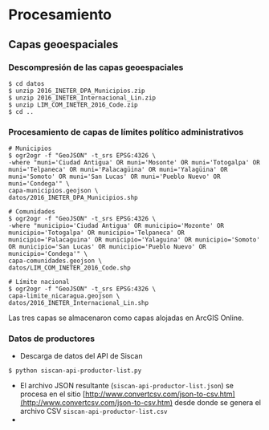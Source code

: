 # Procesamiento

## Capas geoespaciales
### Descompresión de las capas geoespaciales
```terminal
$ cd datos
$ unzip 2016_INETER_DPA_Municipios.zip
$ unzip 2016_INETER_Internacional_Lin.zip
$ unzip LIM_COM_INETER_2016_Code.zip
$ cd ..
```

### Procesamiento de capas de límites político administrativos
```terminal
# Municipios
$ ogr2ogr -f "GeoJSON" -t_srs EPSG:4326 \
-where "muni='Ciudad Antigua' OR muni='Mosonte' OR muni='Totogalpa' OR muni='Telpaneca' OR muni='Palacagüina' OR muni='Yalagüina' OR muni='Somoto' OR muni='San Lucas' OR muni='Pueblo Nuevo' OR muni='Condega'" \
capa-municipios.geojson \
datos/2016_INETER_DPA_Municipios.shp

# Comunidades
$ ogr2ogr -f "GeoJSON" -t_srs EPSG:4326 \
-where "municipio='Ciudad Antigua' OR municipio='Mozonte' OR municipio='Totogalpa' OR municipio='Telpaneca' OR municipio='Palacaguina' OR municipio='Yalaguina' OR municipio='Somoto' OR municipio='San Lucas' OR municipio='Pueblo Nuevo' OR municipio='Condega'" \
capa-comunidades.geojson \
datos/LIM_COM_INETER_2016_Code.shp

# Límite nacional
$ ogr2ogr -f "GeoJSON" -t_srs EPSG:4326 \
capa-limite_nicaragua.geojson \
datos/2016_INETER_Internacional_Lin.shp
```
Las tres capas se almacenaron como capas alojadas en ArcGIS Online.

### Datos de productores
* Descarga de datos del API de Siscan
```terminal
$ python siscan-api-productor-list.py
```

* El archivo JSON resultante (```siscan-api-productor-list.json```) se procesa en el sitio [http://www.convertcsv.com/json-to-csv.htm](http://www.convertcsv.com/json-to-csv.htm) desde donde se genera el archivo CSV ```siscan-api-productor-list.csv```
* 
